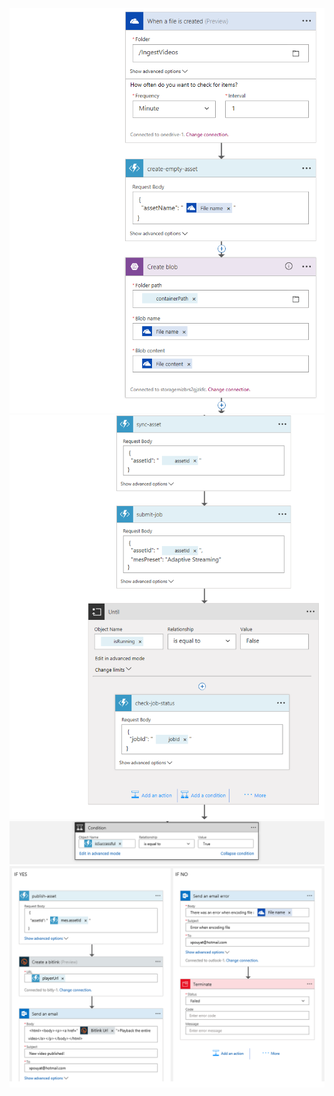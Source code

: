 ![Screen capture](images/logicapp1-simplevod-d-1.png?raw=true)
![Screen capture](images/logicapp1-simplevod-d-2.png?raw=true)
![Screen capture](images/logicapp1-simplevod-d-3.png?raw=true)
![Screen capture](images/logicapp1-simplevod-d-4.png?raw=true)